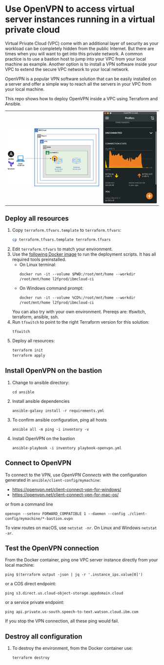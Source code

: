 # Use OpenVPN to access virtual server instances running in a virtual private cloud

Virtual Private Cloud (VPC) come with an additional layer of security as your workload can be completely hidden from the public Internet. But there are times when you will want to get into this private network. A common practice is to use a bastion host to jump into your VPC from your local machine as example. Another option is to install a VPN software inside your VPC to extend the secure VPC network to your local network.

OpenVPN is a popular VPN software solution that can be easily installed on a server and offer a simple way to reach all the servers in your VPC from your local machine.

This repo shows how to deploy OpenVPN inside a VPC using Terraform and Ansible.

<table cellspacing="10" border="0">
  <tr>
    <td>
      <img src="./architecture.png" />
    </td>
    <td>
      <img src="./openvpn.png" />
    </td>
  </tr>
</table>

## Deploy all resources

1. Copy `terraform.tfvars.template` to `terraform.tfvars`:
   ```sh
   cp terraform.tfvars.template terraform.tfvars
   ```
1. Edit `terraform.tfvars` to match your environment.
1. Use the [following Docker image](https://github.com/l2fprod/ibmcloud-ci) to run the deployment scripts. It has all required tools preinstalled.
   * On Linux terminal:
      ```
      docker run -it --volume $PWD:/root/mnt/home --workdir /root/mnt/home l2fprod/ibmcloud-ci
      ```
   * On Windows command prompt:
      ```
      docker run -it --volume %CD%:/root/mnt/home --workdir /root/mnt/home l2fprod/ibmcloud-ci
      ```
   You can also try with your own environment. Prereqs are: tfswitch, terraform, ansible, ssh.
1. Run `tfswitch` to point to the right Terraform version for this solution:
   ```
   tfswitch
   ```
1. Deploy all resources:
   ```sh
   terraform init
   terraform apply
   ```

## Install OpenVPN on the bastion

1. Change to ansible directory:
   ```
   cd ansible
   ```
1. Install ansible dependencies
   ```
   ansible-galaxy install -r requirements.yml
   ```
1. To confirm ansible configuration, ping all hosts
   ```
   ansible all -m ping -i inventory -v
   ```
1. Install OpenVPN on the bastion
   ```
   ansible-playbook -i inventory playbook-openvpn.yml
   ```

## Connect to OpenVPN

To connect to the VPN, use _OpenVPN Connects_ with the configuration generated in `ansible/client-config/mymachine`:
- https://openvpn.net/client-connect-vpn-for-windows/
- https://openvpn.net/client-connect-vpn-for-mac-os/

or from a command line
   ```
   openvpn --setenv FORWARD_COMPATIBLE 1 --daemon --config ./client-config/mymachine/*-bastion.ovpn
   ```

To view routes on macOS, use `netstat -nr`. On Linux and Windows `netstat -ar`.

## Test the OpenVPN connection

From the Docker container, ping one VPC server instance directly from your local machine:
```
ping $(terraform output -json | jq -r '.instance_ips.value[0]')
```

or a COS direct endpoint:
```
ping s3.direct.us.cloud-object-storage.appdomain.cloud
```

or a service private endpoint:
```
ping api.private.us-south.speech-to-text.watson.cloud.ibm.com
```

If you stop the VPN connection, all these ping would fail.

## Destroy all configuration

1. To destroy the environment, from the Docker container use:
   ```sh
   terraform destroy
   ```
